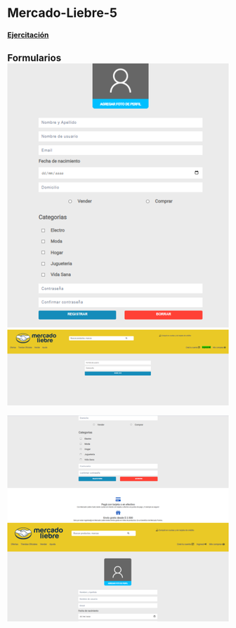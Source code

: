 # Mercado-Liebre-5
### [Ejercitación](/git/ejercitacion.pdf)
Formularios
![1](/git/1.png)
![2](/git/2.png)
----------------------------------------
![11](/git/11.png)
![22](/git/22.png)






